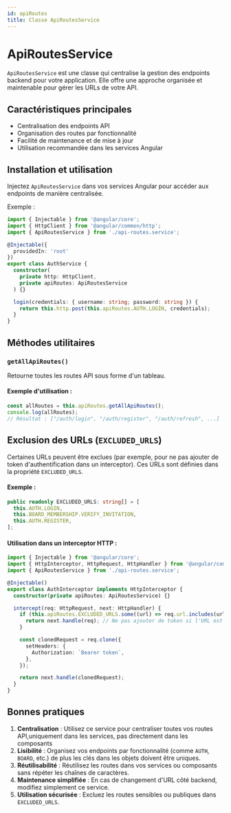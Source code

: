 ```yaml
---
id: apiRoutes
title: Classe ApiRoutesService
---
```


# ApiRoutesService

`ApiRoutesService` est une classe qui centralise la gestion des endpoints backend pour votre application. Elle offre une approche organisée et maintenable pour gérer les URLs de votre API.

## Caractéristiques principales

- Centralisation des endpoints API
- Organisation des routes par fonctionnalité
- Facilité de maintenance et de mise à jour
- Utilisation recommandée dans les services Angular

## Installation et utilisation

Injectez `ApiRoutesService` dans vos services Angular pour accéder aux endpoints de manière centralisée.

Exemple :

```typescript
import { Injectable } from '@angular/core';
import { HttpClient } from '@angular/common/http';
import { ApiRoutesService } from './api-routes.service';

@Injectable({
  providedIn: 'root'
})
export class AuthService {
  constructor(
    private http: HttpClient,
    private apiRoutes: ApiRoutesService
  ) {}

  login(credentials: { username: string; password: string }) {
    return this.http.post(this.apiRoutes.AUTH.LOGIN, credentials);
  }
}
```

## Méthodes utilitaires

### `getAllApiRoutes()`
Retourne toutes les routes API sous forme d'un tableau.

#### Exemple d'utilisation :
```typescript
const allRoutes = this.apiRoutes.getAllApiRoutes();
console.log(allRoutes);
// Résultat : ["/auth/login", "/auth/register", "/auth/refresh", ...]
```


## Exclusion des URLs (`EXCLUDED_URLS`)

Certaines URLs peuvent être exclues (par exemple, pour ne pas ajouter de token d'authentification dans un interceptor). Ces URLs sont définies dans la propriété `EXCLUDED_URLS`.

#### Exemple :
```typescript
public readonly EXCLUDED_URLS: string[] = [
  this.AUTH.LOGIN,
  this.BOARD_MEMBERSHIP.VERIFY_INVITATION,
  this.AUTH.REGISTER,
];
```

#### Utilisation dans un interceptor HTTP :
```typescript
import { Injectable } from '@angular/core';
import { HttpInterceptor, HttpRequest, HttpHandler } from '@angular/common/http';
import { ApiRoutesService } from './api-routes.service';

@Injectable()
export class AuthInterceptor implements HttpInterceptor {
  constructor(private apiRoutes: ApiRoutesService) {}

  intercept(req: HttpRequest, next: HttpHandler) {
    if (this.apiRoutes.EXCLUDED_URLS.some((url) => req.url.includes(url))) {
      return next.handle(req); // Ne pas ajouter de token si l'URL est exclue
    }

    const clonedRequest = req.clone({
      setHeaders: {
        Authorization: `Bearer token`,
      },
    });

    return next.handle(clonedRequest);
  }
}
```


## Bonnes pratiques

1. **Centralisation** : Utilisez ce service pour centraliser toutes vos routes API,uniquement dans les services, pas directement dans les composants
2. **Lisibilité** : Organisez vos endpoints par fonctionnalité (comme `AUTH`, `BOARD`, etc.) de plus les clés dans les objets doivent être uniques.
3. **Réutilisabilité** : Réutilisez les routes dans vos services ou composants sans répéter les chaînes de caractères.
4. **Maintenance simplifiée** : En cas de changement d'URL côté backend, modifiez simplement ce service.
5. **Utilisation sécurisée** : Excluez les routes sensibles ou publiques dans `EXCLUDED_URLS`.
